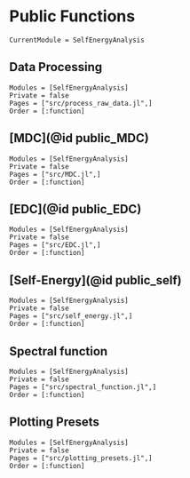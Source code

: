 # Public Functions

```@meta
CurrentModule = SelfEnergyAnalysis
```
## Data Processing

```@autodocs
Modules = [SelfEnergyAnalysis]
Private = false
Pages = ["src/process_raw_data.jl",]
Order = [:function]
```

## [MDC](@id public_MDC)

```@autodocs
Modules = [SelfEnergyAnalysis]
Private = false
Pages = ["src/MDC.jl",]
Order = [:function]
```

## [EDC](@id public_EDC)

```@autodocs
Modules = [SelfEnergyAnalysis]
Private = false
Pages = ["src/EDC.jl",]
Order = [:function]
```

## [Self-Energy](@id public_self)

```@autodocs
Modules = [SelfEnergyAnalysis]
Private = false
Pages = ["src/self_energy.jl",]
Order = [:function]
```

## Spectral function

```@autodocs
Modules = [SelfEnergyAnalysis]
Private = false
Pages = ["src/spectral_function.jl",]
Order = [:function]
```

## Plotting Presets

```@autodocs
Modules = [SelfEnergyAnalysis]
Private = false
Pages = ["src/plotting_presets.jl",]
Order = [:function]
```